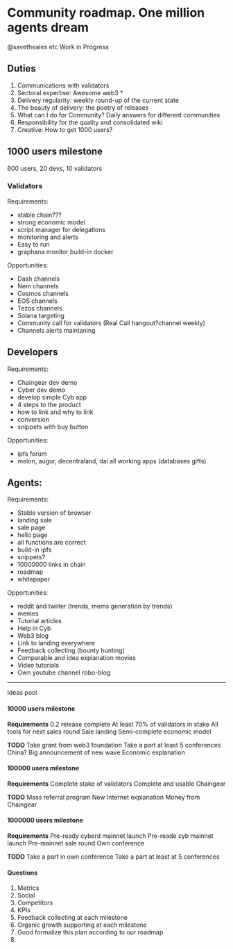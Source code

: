 # Community roadmap. One million agents dream
@savetheales etc
Work in Progress

## Duties

1. Communications with validators
2. Sectoral expertise: Awesome web3 *
3. Delivery regularity: weekly round-up of the current state
4. The beauty of delivery: the poetry of releases
5. What can I do for Community? Daily answers for different communities
6. Responsibility for the quality and consolidated wiki
7. Creative: How to get 1000 users?

## 1000 users milestone

600 users, 20 devs, 10 validators

### Validators

Requirements:
- stable chain???
- strong economic model
- script manager for delegations
- monitoring and alerts
- Easy to run
- graphana monitor build-in docker

Opportunities:
- Dash channels
- Nem channels
- Cosmos channels
- EOS channels
- Tezos channels
- Solana targeting
- Community call for validators (Real Call hangout?channel weekly)
- Channels alerts maintaning

## Developers
Requirements:
- Chaingear dev demo
- Cyber dev demo
- develop simple Cyb app
- 4 steps to the product
- how to link and why to link
- conversion
- snippets with buy button

Opportunities:
- ipfs forum
- melon, augur, decentraland, dai all working apps (databases gifts)

## Agents:
Requirements:
- Stable version of browser
- landing sale
- sale page
- hello page
- all functions are correct
- build-in ipfs
- snippets?
- 10000000 links in chain
- roadmap
- whitepaper

Opportunities:
- reddit and twiiter (trends, mems generation by trends)
- memes
- Tutorial articles
- Help in Cyb
- Web3 blog
- Link to landing everywhere
- Feedback collecting (bounty hunting)
- Comparable and idea explanation movies
- Video tutorials
- Own youtube channel robo-blog

_______
Ideas pool

#### 10000 users milestone

**Requirements**
0.2 release complete
At least 70% of validators in stake
All tools for next sales round
Sale landing
Semi-complete economic model

**TODO**
Take grant from web3 foundation
Take a part at least 5 conferences
China?
Big announcement of new wave
Economic explanation

#### 100000 users milestone

**Requirements**
Complete stake of validators
Complete and usable Chaingear

**TODO**
Mass referral program
New Internet explanation
Money from Chaingear

#### 1000000 users milestone

**Requirements**
Pre-ready cyberd mainnet launch
Pre-reade cyb mainnet launch
Pre-mainnet sale round
Own conference

**TODO**
Take a part in own conference
Take a part at least at 5 conferences

#### Questions

1. Metrics
2. Social
3. Competitors
4. KPIs
5. Feedback collecting at each milestone
6. Organic growth supporting at each milestone
7. Good formalize this plan according to our roadmap
8.
